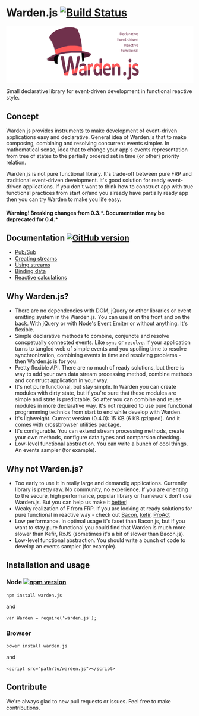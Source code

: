 # Warden.js [![Build Status](https://travis-ci.org/zefirka/Warden.js.svg?branch=master)](https://travis-ci.org/zefirka/Warden.js) 

<img src="./src/warden.png" align="center" width="728" style='display: block; z-index: 32323; position: relative;'/>

Small declarative library for event-driven development in functional reactive style.

## Concept

Warden.js provides instruments to make development of event-driven applications easy and declarative. General idea of Warden.js that to make composing, combining and resolving concurrent events simpler. In mathematical sense, idea that to change your app's events representation from tree of states to the partially ordered set in time (or other) priority relation.

Warden.js is not pure functional library. It's trade-off between pure FRP and traditional event-driven development. It's good solution for ready event-driven applications. If you don't want to think how to construct app with true functional practices from start or/and you already have partially ready app then you can try Warden to make you life easy.

#### Warning! Breaking changes from 0.3.\*. Documentation may be deprecated for 0.4.\*

## Documentation [![GitHub version](https://badge.fury.io/gh/zefirka%2Fwarden.js.svg)](http://badge.fury.io/gh/zefirka%2Fwarden.js)
  - [Pub/Sub](https://github.com/zefirka/Warden.js/blob/master/docs/Extend.md)
  - [Creating streams](https://github.com/zefirka/Warden.js/blob/master/docs/Streams.md)
  - [Using streams](https://github.com/zefirka/Warden.js/blob/master/docs/Stream.md)
  - [Binding data](https://github.com/zefirka/Warden.js/blob/master/docs/Bind.md)
  - [Reactive calculations](https://github.com/zefirka/Warden.js/blob/master/docs/Formulas.md)

## Why Warden.js?

 - There are no dependencies with DOM, jQuery or other libraries or event emitting system in the Warden.js. You can use it on the front and on the back. With jQuery or with Node's Event Emiter or without anything. It's flexible.
 - Simple declarative methods to combine, conjuncte and resolve concpetually connected events. Like `sync` or `resolve`. If your application turns to tangled web of simple events and you spoiling time to resolve synchronization, combining events in time and resolving problems - then Warden.js is for you.
 - Pretty flexible API. There are no much of ready solutions, but there is way to add your own data stream processing method, combine methods and construct application in your way.
 - It's not pure functional, but stay simple. In Warden you can create modules with dirty state, but if you're sure that these modules are simple and state is predictable. So after you can combine and reuse modules in more declarative way. It's not required to use pure functional programming technics from start to end while develop with Warden.
 - It's lighweight. Current version (0.4.0): 15 KB (6 KB gzipped). And it comes with crossbrowser utilities package.
 - It's configurable. You can extend stream processing methods, create your own methods, configure data types and comparsion checking.
 - Low-level functional abstraction. You can write a bunch of cool things. An events sampler (for example).

## Why not Warden.js?

  - Too early to use it in really large and demandig applications. Currently library is pretty raw. No community, no experience. If you are orienting to the secure, high performance, popular library or framework don't use Warden.js. But you can help us make it [better](https://github.com/zefirka/Warden.js/issues)!
  - Weaky realization of F from FRP. If you are looking at ready solutions for pure functional in reactive way - check out [Bacon](https://github.com/baconjs/baconjs),  [kefir](https://github.com/pozadi/kefir), [ProAct](https://github.com/proactjs/proactjs)
  - Low performance. In optimal usage it's faset than Bacon.js, but if you want to stay pure functional you could find that Warden is much more slower than Kefir, RxJS (sometimes it's a bit of slower than Bacon.js). 
  - Low-level functional abstraction. You should write a bunch of code to develop an events sampler (for example).

## Installation and usage

### Node [![npm version](https://badge.fury.io/js/warden.js.png)](http://badge.fury.io/js/warden.js)
    npm install warden.js

and

    var Warden = require('warden.js');

### Browser
    bower install warden.js

and

    <script src="path/to/warden.js"></script>

## Contribute
We're always glad to new pull requests or issues. Feel free to make contributions.
